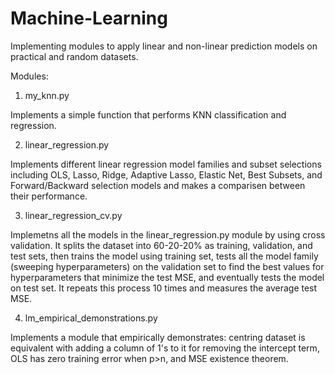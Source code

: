 # Machine-Learning

Implementing modules to apply linear and non-linear prediction models on practical and random datasets.

Modules:

1) my_knn.py

Implements a simple function that performs KNN classification and regression.

2) linear_regression.py

Implements different linear regression model families and subset selections including OLS, Lasso, Ridge, Adaptive Lasso, Elastic Net, Best Subsets, and Forward/Backward selection models and makes a comparisen between their performance.

3) linear_regression_cv.py

Implemetns all the models in the linear_regression.py module by using cross validation. It splits the dataset into 60-20-20% as training, validation, and test sets, then trains the model using training set, tests all the model family (sweeping hyperparameters) on the validation set to find the best values for hyperparameters that minimize the test MSE, and eventually tests the model on test set. It repeats this process 10 times and measures the average test MSE.

4) lm_empirical_demonstrations.py

Implements a module that empirically demonstrates: centring dataset is equivalent with adding a column of 1's to it for removing the intercept term, OLS has zero training error when p>n, and MSE existence theorem. 

